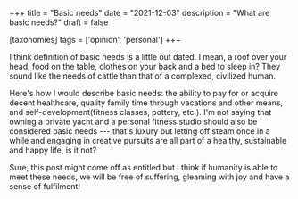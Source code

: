 +++
title = "Basic needs"
date = "2021-12-03"
description = "What are basic needs?"
draft = false

[taxonomies]
tags = ['opinion', 'personal']
+++

I think definition of basic needs is a little out dated. I mean, a
roof over your head, food on the table, clothes on your back and a bed
to sleep in? They sound like the needs of cattle than that of a
complexed, civilized human.

Here's how I would describe basic needs: the ability to pay for or
acquire decent healthcare, quality family time through vacations and
other means, and self-development(fitness classes, pottery, etc.). I'm
not saying that owning a private yacht and a personal fitness studio
should also be considered basic needs --- that's luxury but letting
off steam once in a while and engaging in creative pursuits are all part
of a healthy, sustainable and happy life, is it not?

Sure, this post might come off as entitled but I think if humanity is able
to meet these needs, we will be free of suffering, gleaming with joy and
have a sense of fulfilment!
